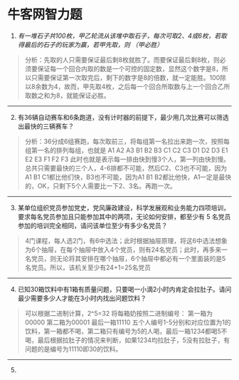 # 牛客网智力题

1. *有一堆石子共100枚，甲乙轮流从该堆中取石子，每次可取2、4或6枚，若取得最后的石子的玩家为赢，若甲先取，则 （甲必胜）*

> 分析：先取的人只需要保证最后剩8枚就胜了。而要保证最后剩8枚，则必须要保证每一个回合内取的数是一个可控的固定数，显然这个数字是8，所以只需要保证第一次取完后，剩下的数字是8的倍数，就一定能胜。100除以8余数为4，故而，甲先取4枚，之后每一个回合所取数与上一个回合乙所取数之和为8，就能保证必胜。


----

2. 有36辆自动赛车和6条跑道，没有计时器的前提下，最少用几次比赛可以筛选出最快的三辆赛车？

> 分析：36分成6组赛跑，每次取前三，将每组第一名拉出来跑一次，按照每组第一名的排列每组，也就是
A1 A2 A3
B1 B2 B3
C1 C2 C3
D1 D2 D3
E1 E2 E3
F1 F2 F3
此时也就是表示每一排由快到慢3个人，第一列由快到慢。总共只需要最快的三个人，4-6排都不可能，然后C2、C3也不可能，因为A1 B1 C1都比他们快，B3也不可能，因为A1 B1 B2都比他快，A1一定是最快的，OK，只剩下5个人需要比一下2、3名。再跑一次。

----

3. 某单位组织党员参加党史，党风廉政建设，科学发展观和业务能力四项培训，要求每名党员参加且只能参加其中的两项，无论如何安排，都至少有 5 名党员参加的培训完全相同，请问该单位至少有多少名党员？

> 4门课程，每人选2门，有6中选法；此时根据抽屉原理，将这6中选法想象为6个抽屉，在每个抽屉中放入4个党员，则有24名党员；此时，再多来一名党员，则无论将其安排在哪个抽屉，6个抽屉中都必有一个里面装的是5名党员。所以，该机关至少有24+1=25名党员

----

4. 已知30箱饮料中有1箱有质量问题，只要喝一小滴2小时内肯定会拉肚子。请问最少需要多少人才能在3小时内找出问题饮料？

> 可以根据二进制计算，2^5=32 将每箱奶按照二进制编号： 第一箱为00000 第二箱为00001 最后一箱11110 五个人编号1-5分别和对应位置为1的饮料，第一箱都不喝，第二箱只有编号为5的人喝，最后一箱1234都喝5不喝，最后根据拉肚子的情况来判断，如果1234均拉肚子，5没有拉肚子，有问题的是编号为11110即30的饮料。

----

5. 
